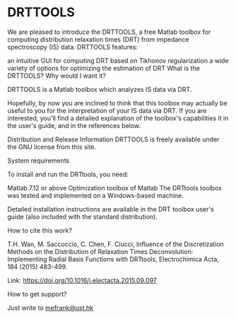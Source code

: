 # DRTTOOLS

We are pleased to introduce the DRTTOOLS, a free Matlab toolbox for computing distribution relaxation times (DRT) from impedance spectroscopy (IS) data.
DRTTOOLS features:

an intuitive GUI for computing DRT based on Tikhonov regularization
a wide variety of options for optimizing the estimation of DRT
What is the DRTTOOLS? Why would I want it?

DRTTOOLS is a Matlab toolbox which analyzes IS data via DRT.

Hopefully, by now you are inclined to think that this toolbox may actually be useful to you for the interpretation of your IS data via DRT. If you are interested, you'll find a detailed explanation of the toolbox's capabilities it in the user's guide, and in the references below.

Distribution and Release Information
DRTTOOLS is freely available under the GNU license from this site.

System requirements

To install and run the DRTtools, you need:

Matlab 7.12 or above
Optimization toolbox of Matlab
The DRTtools toolbox was tested and implemented on a Windows-based machine. 

Detailed installation instructions are available in the DRT toolbox user's guide (also included with the standard distribution).

How to cite this work?

T.H. Wan, M. Saccoccio, C. Chen, F. Ciucci, Influence of the Discretization Methods on the Distribution of Relaxation Times Deconvolution: Implementing Radial Basis Functions with DRTtools, Electrochimica Acta, 184 (2015) 483-499.

Link: https://doi.org/10.1016/j.electacta.2015.09.097

How to get support?

Just write to mefrank@ust.hk
